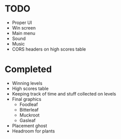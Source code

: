 # TODO
- Proper UI
- Win screen
- Main menu
- Sound
- Music
- CORS headers on high scores table


# Completed
- Winning levels
- High scores table
- Keeping track of time and stuff collected on levels
- Final graphics
  - Foodleaf
  - Bitterleaf
  - Muckroot
  - Gasleaf
- Placement ghost
- Headroom for plants